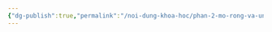 ```yaml
---
{"dg-publish":true,"permalink":"/noi-dung-khoa-hoc/phan-2-mo-rong-va-ung-dung/huong-dan-vua-xem-youtube-vua-take-note/","dgPassFrontmatter":true,"noteIcon":"1"}
---
```


